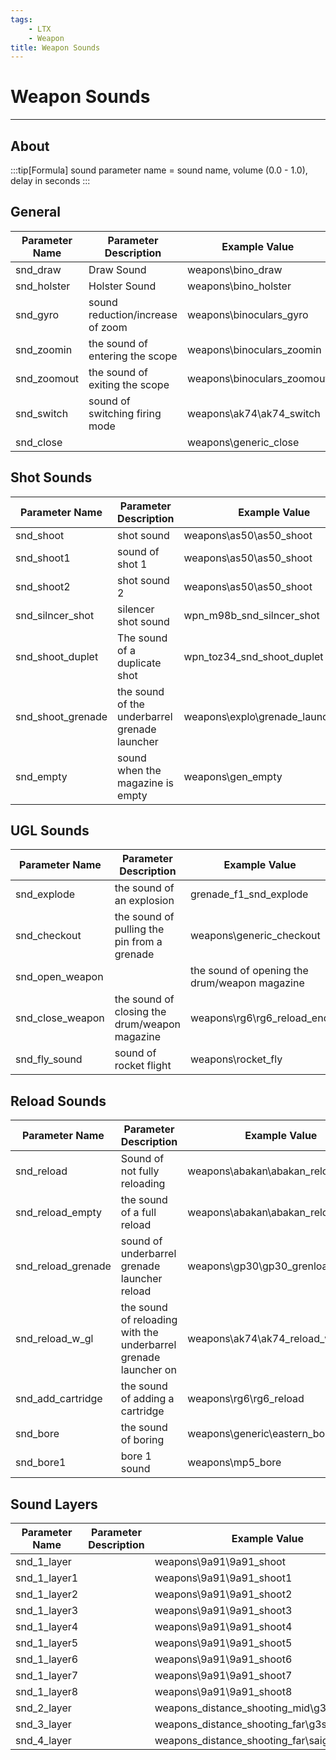 ```yaml
---
tags:
    - LTX
    - Weapon
title: Weapon Sounds
---
```


# Weapon Sounds

___

## About

:::tip[Formula]
sound parameter name = sound name, volume (0.0 - 1.0), delay in seconds
:::

## General

| Parameter Name | Parameter Description | Example Value | Possible Parameters |
|---|---|---|---|
| snd_draw | Draw Sound | weapons\bino_draw |  |
| snd_holster | Holster Sound | weapons\bino_holster |  |
| snd_gyro | sound reduction/increase of zoom | weapons\binoculars_gyro |  |
| snd_zoomin | the sound of entering the scope | weapons\binoculars_zoomin |  |
| snd_zoomout | the sound of exiting the scope | weapons\binoculars_zoomout |  |
| snd_switch | sound of switching firing mode | weapons\ak74\ak74_switch |  |
| snd_close |  | weapons\generic_close |  |

## Shot Sounds

| Parameter Name | Parameter Description | Example Value | Possible Parameters |
|---|---|---|---|
| snd_shoot | shot sound | weapons\as50\as50_shoot |  |
| snd_shoot1 | sound of shot 1 | weapons\as50\as50_shoot |  |
| snd_shoot2 | shot sound 2 | weapons\as50\as50_shoot |  |
| snd_silncer_shot | silencer shot sound | wpn_m98b_snd_silncer_shot |  |
| snd_shoot_duplet | The sound of a duplicate shot | wpn_toz34_snd_shoot_duplet |  |
| snd_shoot_grenade | the sound of the underbarrel grenade launcher | weapons\explo\grenade_launch_explo |  |
| snd_empty | sound when the magazine is empty | weapons\gen_empty |  |

## UGL Sounds

| Parameter Name | Parameter Description | Example Value | Possible Parameters |
|---|---|---|---|
| snd_explode | the sound of an explosion | grenade_f1_snd_explode |  |
| snd_checkout | the sound of pulling the pin from a grenade | weapons\generic_checkout |  |
| snd_open_weapon | | the sound of opening the drum/weapon magazine | weapons\rg6\rg6_reload_start |
| snd_close_weapon | the sound of closing the drum/weapon magazine | weapons\rg6\rg6_reload_end |  |
| snd_fly_sound | sound of rocket flight | weapons\rocket_fly |  |

## Reload Sounds

| Parameter Name | Parameter Description | Example Value | Possible Parameters |
|---|---|---|---|
| snd_reload | Sound of not fully reloading | weapons\abakan\abakan_reload |  |
| snd_reload_empty | the sound of a full reload | weapons\abakan\abakan_reload_empty |  |
| snd_reload_grenade | sound of underbarrel grenade launcher reload | weapons\gp30\gp30_grenload |  |
| snd_reload_w_gl | the sound of reloading with the underbarrel grenade launcher on | weapons\ak74\ak74_reload_w_gl |  |
| snd_add_cartridge | the sound of adding a cartridge | weapons\rg6\rg6_reload |  |
| snd_bore | the sound of boring | weapons\generic\eastern_bore |  |
| snd_bore1 | bore 1 sound | weapons\mp5_bore |  |

## Sound Layers

| Parameter Name | Parameter Description | Example Value | Possible Parameters |
|---|---|---|---|
| snd_1_layer |  | weapons\9a91\9a91_shoot |  |
| snd_1_layer1 |  | weapons\9a91\9a91_shoot1 |  |
| snd_1_layer2 |  | weapons\9a91\9a91_shoot2 |  |
| snd_1_layer3 |  | weapons\9a91\9a91_shoot3 |  |
| snd_1_layer4 |  | weapons\9a91\9a91_shoot4 |  |
| snd_1_layer5 |  | weapons\9a91\9a91_shoot5 |  |
| snd_1_layer6 |  | weapons\9a91\9a91_shoot6 |  |
| snd_1_layer7 |  | weapons\9a91\9a91_shoot7 |  |
| snd_1_layer8 |  | weapons\9a91\9a91_shoot8 |  |
| snd_2_layer |  | weapons\_distance_shooting_mid\g3sg1_distant |  |
| snd_3_layer |  | weapons\_distance_shooting_far\g3sg1_distant |  |
| snd_4_layer |  | weapons\_distance_shooting_far\saiga_distant |  |
